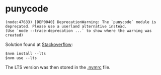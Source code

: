 # punycode

```
(node:47633) [DEP0040] DeprecationWarning: The `punycode` module is deprecated. Please use a userland alternative instead.
(Use `node --trace-deprecation ...` to show where the warning was created)
```

Solution found at [Stackoverflow](https://stackoverflow.com/a/77737680):

```
$nvm install --lts
$nvm use --lts
```

The LTS version was then stored in the [.nvmrc](/.nvmrc) file.
